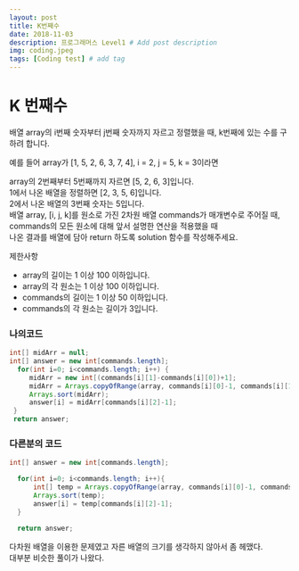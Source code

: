 ```yaml
---
layout: post
title: K번째수
date: 2018-11-03
description: 프로그래머스 Level1 # Add post description
img: coding.jpeg
tags: [Coding test] # add tag
---
```


# K 번째수
배열 array의 i번째 숫자부터 j번째 숫자까지 자르고 정렬했을 때, k번째에 있는 수를 구하려 합니다.

예를 들어 array가 [1, 5, 2, 6, 3, 7, 4], i = 2, j = 5, k = 3이라면

array의 2번째부터 5번째까지 자르면 [5, 2, 6, 3]입니다.  
1에서 나온 배열을 정렬하면 [2, 3, 5, 6]입니다.  
2에서 나온 배열의 3번째 숫자는 5입니다.  
배열 array, [i, j, k]를 원소로 가진 2차원 배열 commands가 매개변수로 주어질 때,  
commands의 모든 원소에 대해 앞서 설명한 연산을 적용했을 때  
나온 결과를 배열에 담아 return 하도록 solution 함수를 작성해주세요.

제한사항
- array의 길이는 1 이상 100 이하입니다.
- array의 각 원소는 1 이상 100 이하입니다.
- commands의 길이는 1 이상 50 이하입니다.
- commands의 각 원소는 길이가 3입니다.

### 나의코드
~~~java
int[] midArr = null;
int[] answer = new int[commands.length];
  for(int i=0; i<commands.length; i++) {
     midArr = new int[(commands[i][1]-commands[i][0])+1];
     midArr = Arrays.copyOfRange(array, commands[i][0]-1, commands[i][1]);
     Arrays.sort(midArr);
     answer[i] = midArr[commands[i][2]-1];
 }
 return answer;
~~~
### 다른분의 코드
~~~java
int[] answer = new int[commands.length];

  for(int i=0; i<commands.length; i++){
      int[] temp = Arrays.copyOfRange(array, commands[i][0]-1, commands[i][1]);
      Arrays.sort(temp);
      answer[i] = temp[commands[i][2]-1];
  }

  return answer;
~~~

다차원 배열을 이용한 문제였고 자른 배열의 크기를 생각하지 않아서 좀 헤맸다.  
대부분 비슷한 풀이가 나왔다.
